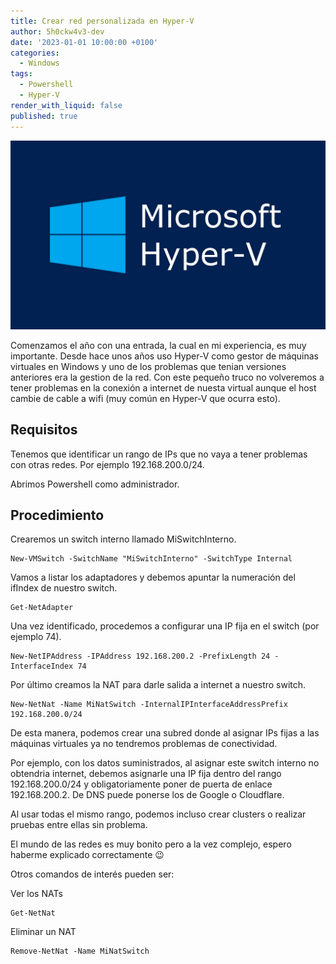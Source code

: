 ```yaml
---
title: Crear red personalizada en Hyper-V 
author: 5h0ckw4v3-dev
date: '2023-01-01 10:00:00 +0100'
categories:
  - Windows
tags:
  - Powershell
  - Hyper-V
render_with_liquid: false
published: true
---
```

![Hyper-V](/assets/img/common/mhv.png)

Comenzamos el año con una entrada, la cual en mi experiencia, es muy importante. Desde hace unos años uso Hyper-V como gestor de máquinas virtuales en Windows y uno de los problemas que tenian versiones anteriores era la gestion de la red. Con este pequeño truco no volveremos a tener problemas en la conexión a internet de nuesta virtual aunque el host cambie de cable a wifi (muy común en Hyper-V que ocurra esto).

## Requisitos
Tenemos que identificar un rango de IPs que no vaya a tener problemas con otras redes. Por ejemplo 192.168.200.0/24.

Abrimos Powershell como administrador.

## Procedimiento

Crearemos un switch interno llamado MiSwitchInterno.

```plaintext
New-VMSwitch -SwitchName "MiSwitchInterno" -SwitchType Internal
```

Vamos a listar los adaptadores y debemos apuntar la numeración del ifIndex de nuestro switch.

```plaintext
Get-NetAdapter
```

Una vez identificado, procedemos a configurar una IP fija en el switch (por ejemplo 74).

```plaintext
New-NetIPAddress -IPAddress 192.168.200.2 -PrefixLength 24 -InterfaceIndex 74
```

Por último creamos la NAT para darle salida a internet a nuestro switch.

```plaintext
New-NetNat -Name MiNatSwitch -InternalIPInterfaceAddressPrefix 192.168.200.0/24
```

De esta manera, podemos crear una subred donde al asignar IPs fijas a las máquinas virtuales ya no tendremos problemas de conectividad.

Por ejemplo, con los datos suministrados, al asignar este switch interno no obtendria internet, debemos asignarle una IP fija dentro del rango 192.168.200.0/24 y obligatoriamente poner de puerta de enlace 192.168.200.2. De DNS puede ponerse los de Google o Cloudflare. 

Al usar todas el mismo rango, podemos incluso crear clusters o realizar pruebas entre ellas sin problema.

El mundo de las redes es muy bonito pero a la vez complejo, espero haberme explicado correctamente 😉

Otros comandos de interés pueden ser:

Ver los NATs

```plaintext
Get-NetNat
```

Eliminar un NAT

```plaintext
Remove-NetNat -Name MiNatSwitch
```


